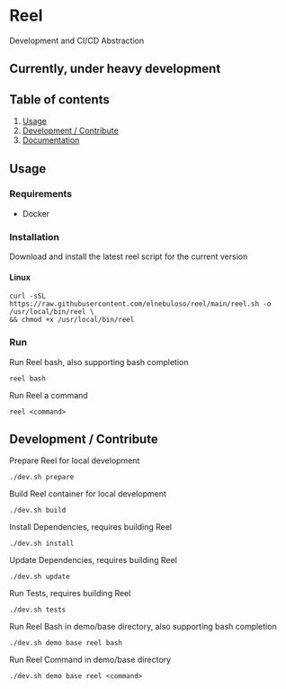 # Reel

Development and CI/CD Abstraction

## Currently, under heavy development

## Table of contents

1. [Usage](#usage)
2. [Development / Contribute](#development--contribute)
3. [Documentation](docs/index.md)

## Usage

### Requirements

- Docker

### Installation

Download and install the latest reel script for the current version

#### Linux

```shell
curl -sSL https://raw.githubusercontent.com/elnebuloso/reel/main/reel.sh -o /usr/local/bin/reel \
&& chmod +x /usr/local/bin/reel
```

### Run

Run Reel bash, also supporting bash completion

```shell
reel bash
```

Run Reel a command

```shell
reel <command>
```

## Development / Contribute

Prepare Reel for local development

```shell
./dev.sh prepare
```

Build Reel container for local development

```shell
./dev.sh build
```

Install Dependencies, requires building Reel

```shell
./dev.sh install
```

Update Dependencies, requires building Reel

```shell
./dev.sh update
```

Run Tests, requires building Reel

```shell
./dev.sh tests
```

Run Reel Bash in demo/base directory, also supporting bash completion

```shell
./dev.sh demo base reel bash
```

Run Reel Command in demo/base directory

```shell
./dev.sh demo base reel <command>
```
